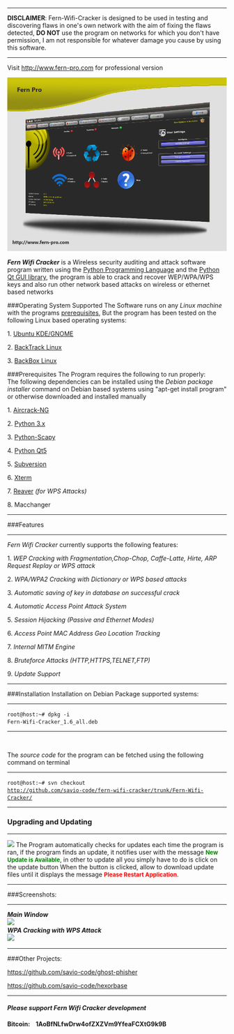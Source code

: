 <hr>
  
<b>DISCLAIMER</b>: Fern-Wifi-Cracker is designed to be used in testing and discovering flaws in one's own network with the aim of fixing the flaws detected, <b>DO NOT</b> use the program on networks for which you don't have permission, I am not responsible for whatever damage you cause by using this software.
<hr/> 

Visit <a href="http://www.fern-pro.com/">http://www.fern-pro.com</a> for professional version
<br>

<a href="http://www.fern-pro.com/"><img src="https://raw.githubusercontent.com/savio-code/savio-project-images/master/Fern/shadow_case.png"/></a>
<br>


<i><b>Fern Wifi Cracker</b></i> is a Wireless security auditing and attack software program written using the <a href="http://www.python.org/">Python Programming Language</a> and the <a href="http://www.riverbankcomputing.co.uk/software/pyqt/intro">Python Qt GUI library</a>, the program is able to crack and recover WEP/WPA/WPS keys and also run other network based attacks on wireless or ethernet based networks</p>

###Operating System Supported
The Software runs on any <i>Linux machine</i> with the programs <a href="#prerequisites">prerequisites</a>, But the program has been tested on the following Linux based operating systems:

<p>1. <a href="http://www.ubuntu.com/">Ubuntu KDE/GNOME</a></p>
<p>2. <a href="http://www.backtrack-linux.org/">BackTrack Linux</a></p>
<p>3. <a href="http://www.backbox.org/">BackBox Linux</a></p>

###Prerequisites
The Program requires the following to run properly:<br>
The following dependencies can be installed using the <i>Debian package installer</i> command on Debian based systems using "apt-get install program" or otherwise downloaded
and installed manually

<p>1. <a href="http://www.aircrack-ng.org/">Aircrack-NG</a></p>
<p>2. <a href="http://www.python.org/">Python 3.x</a></p>
<p>3. <a href="http://www.secdev.org/projects/scapy/">Python-Scapy</a></p>
<p>4. <a href="http://www.riverbankcomputing.co.uk/software/pyqt/intro">Python Qt5</a></p>
<p>5. <a href="http://subversion.tigris.org/">Subversion</a></p>
<p>6. <a href="http://invisible-island.net/xterm/">Xterm</a></p>
<p>7. <a href="http://code.google.com/p/reaver-wps/">Reaver</a><i> (for WPS Attacks)</i></p>
<p>8. Macchanger</p>

<hr>

###Features
<hr>
<i>Fern Wifi Cracker</i> currently supports the following features:

<p>1. <i>WEP Cracking with Fragmentation,Chop-Chop, Caffe-Latte, Hirte, ARP Request Replay or WPS attack</i></p>
<p>2. <i>WPA/WPA2 Cracking with Dictionary or WPS based attacks</i></p>
<p>3. <i>Automatic saving of key in database on successful crack</i></p>
<p>4. <i>Automatic Access Point Attack System</i></p>
<p>5. <i>Session Hijacking (Passive and Ethernet Modes)</i></p>
<p>6. <i>Access Point MAC Address Geo Location Tracking</i></p>
<p>7. <i>Internal MITM Engine</i></p>
<p>8. <i>Bruteforce Attacks (HTTP,HTTPS,TELNET,FTP)</i></p>
<p>9. <i>Update Support</i></p>

<hr>

###Installation
Installation on Debian Package supported systems:
<br><hr>
<code>root@host:~# dpkg -i Fern-Wifi-Cracker_1.6_all.deb</code>
<hr><br>

The <i>source code</i> for the program can be fetched using the following command on terminal
<br><hr>
<code>root@host:~# svn checkout http://github.com/savio-code/fern-wifi-cracker/trunk/Fern-Wifi-Cracker/</code>
<hr>

<h3 id="updating">Upgrading and Updating</h3>
<hr>
<img src="http://savio-project-images.googlecode.com/files/update_button.png">
The Program automatically checks for updates each time the program is ran, if the program finds an update, it notifies
user with the message <b><font color="green" size="2pt">New Update is Available</font></b>,  in other to update all you simply have to do is click on the update button
When the button is clicked, allow to download update files until it displays the message <b><font color="red" size="2pt">Please Restart Application</font></b>.
<hr>

###Screenshots:
<hr>
<i><b>Main Window</b></i>
<br>

<img src="http://savio-project-images.googlecode.com/files/main_window.PNG">

<br>
<i><b>WPA Cracking with WPS Attack</b></i>
<br>

<img src="http://savio-project-images.googlecode.com/files/wps_image.PNG">

<hr>

###Other Projects:

https://github.com/savio-code/ghost-phisher

https://github.com/savio-code/hexorbase

<hr>
<h4><i>Please support Fern Wifi Cracker development</i></h4>
<h4>Bitcoin: &nbsp;&nbsp;  1AoBfNLfwDrw4ofZXZVm9YfeaFCXtG9k9B</h4>
